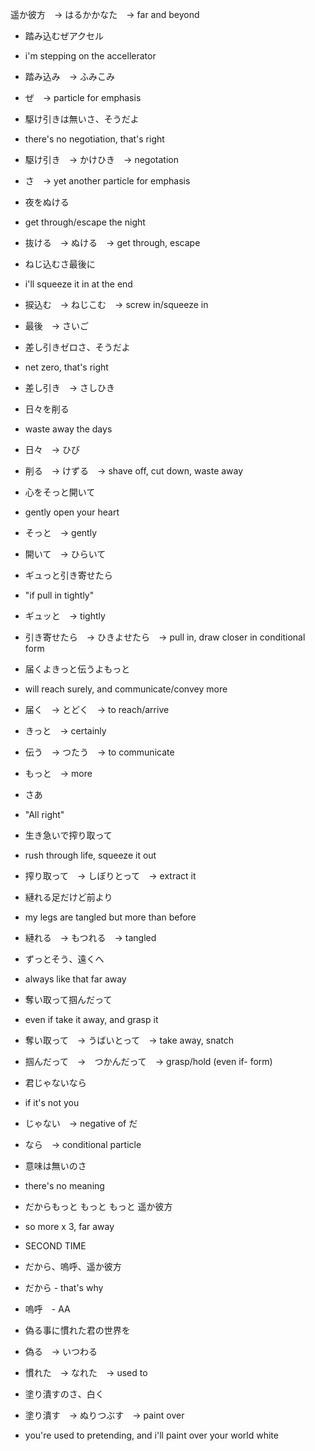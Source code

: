 遥か彼方　→ はるかかなた　→ far and beyond

- 踏み込むぜアクセル　
- i'm stepping on the accellerator
- 踏み込み　→ ふみこみ
- ぜ　→ particle for emphasis

- 駆け引きは無いさ、そうだよ
- there's no negotiation, that's right
- 駆け引き　→ かけひき　→ negotation
- さ　→ yet another particle for emphasis

- 夜をぬける　
- get through/escape the night
- 抜ける　→ ぬける　→ get through, escape

- ねじ込むさ最後に
- i'll squeeze it in at the end
- 捩込む　→ ねじこむ　→ screw in/squeeze in
- 最後　→ さいご

- 差し引きゼロさ、そうだよ
- net zero, that's right
- 差し引き　→ さしひき

- 日々を削る
- waste away the days
- 日々　→ ひび
- 削る　→ けずる　→ shave off, cut down, waste away

- 心をそっと開いて
- gently open your heart
- そっと　→ gently
- 開いて　→ ひらいて　

- ギュっと引き寄せたら
- "if pull in tightly"
- ギュッと　→ tightly
- 引き寄せたら　→ ひきよせたら　→ pull in, draw closer in conditional form

- 届くよきっと伝うよもっと
- will reach surely, and communicate/convey more
- 届く　→ とどく　→ to reach/arrive
- きっと　→ certainly
- 伝う　→ つたう　→ to communicate
- もっと　→ more

- さあ
- "All right"

- 生き急いで搾り取って
- rush through life, squeeze it out
- 搾り取って　→ しぼりとって　→ extract it

- 縺れる足だけど前より
- my legs are tangled but more than before
- 縺れる　→ もつれる　→ tangled

- ずっとそう、遠くへ
- always like that far away

- 奪い取って掴んだって
- even if take it away, and grasp it
- 奪い取って　→ うばいとって　→ take away, snatch
- 掴んだって　→　つかんだって　→ grasp/hold (even if- form)

- 君じゃないなら
- if it's not you
- じゃない　→ negative of だ
- なら　→ conditional particle

- 意味は無いのさ
- there's no meaning

- だからもっと もっと もっと 遥か彼方
- so more x 3, far away


- SECOND TIME
- だから、嗚呼、遥か彼方
- だから - that's why
- 嗚呼　- AA


- 偽る事に慣れた君の世界を
- 偽る　→ いつわる
- 慣れた　→ なれた　→ used to

- 塗り潰すのさ、白く
- 塗り潰す　→ ぬりつぶす　→ paint over
- you're used to pretending, and i'll paint over your world white